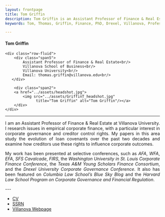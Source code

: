 ```yaml
---
layout: frontpage
title: Tom Griffin
description: Tom Griffin is an Assistant Professor of Finance & Real Estate at Villanova University
keywords: Tom, Thomas, Griffin, Finance, PhD, Drexel, Villanova, Professor

---
```

<div class="container">
<h4><a name="contact"></a>Tom Griffin</h4>

    <div class="row-fluid">
        <div class="span5">
            Assistant Professor of Finance & Real Estate<br/>
            Villanova School of Business<br/>
            Villanova University<br/>
            Email: thomas.griffin@villanova.edu<br/>
       </div>
       
        <div class="span2">
        <a href="../assets/headshot.jpg">
            <img src="../assets/GriffinT_headshot.jpg"
                  title="Tom Griffin" alt="Tom Griffin"/></a>
        </div>
    </div>
</div>

---
<div align="justify"> 
    
<p>I am an Assistant Professor of Finance & Real Estate at Villanova University. I research issues in empirical corporate finance, with a particular interest in corporate governance and creditor control rights. My papers in this area study the evolution of loan covenants over the past two decades and examine how creditors use these rights to influence corporate outcomes.</p>

<p>My work has been presented at selective conferences, such as <i>AFA</i>, <i>WFA</i>, <i>EFA</i>, <i>SFS Cavalcade</i>, <i>FIRS</i>, the <i>Washington University in St. Louis Corporate Finance Conference</i>, the <i>Texas A&M Young Scholars Finance Consortium</i>, and the <i>Drexel University Corporate Governance Conference</i>. It also has been featured on <i>Columbia Law School’s Blue Sky Blog</i> and the <i>Harvard Law School Program on Corporate Governance and Financial Regulation</i>.</p>

</div>
---
<div class="navbar">
  <div class="navbar-inner">
      <ul class="nav">
          <li><a href="{{ BASE_PATH }}/assets/GriffinT_CV.pdf">CV</a></li>
          <li><a href="https://papers.ssrn.com/sol3/cf_dev/AbsByAuth.cfm?per_id=2172098">SSRN</a></li>
          <li><a href="https://www1.villanova.edu/university/business/faculty-and-research/faculty-by-department/biodetail.html?mail=thomas.griffin@villanova.edu&xsl=bio_long">Villanova Webpage</a></li>
      </ul>
  </div>
</div>

